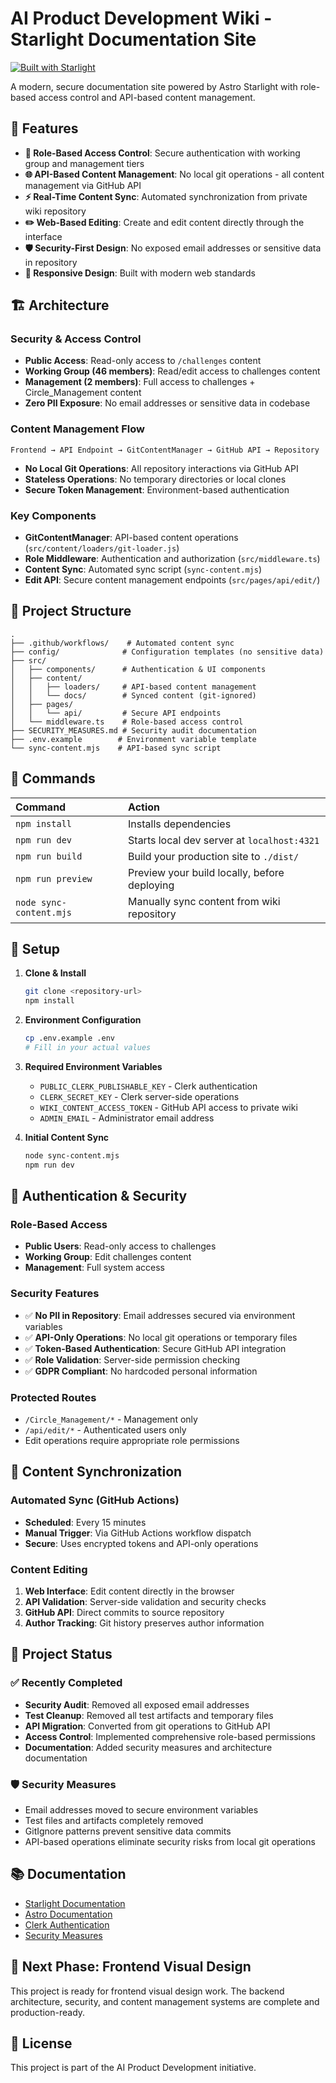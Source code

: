 # AI Product Development Wiki - Starlight Documentation Site

[![Built with Starlight](https://astro.badg.es/v2/built-with-starlight/tiny.svg)](https://starlight.astro.build)

A modern, secure documentation site powered by Astro Starlight with role-based access control and API-based content management.

## 🚀 Features

- **🔐 Role-Based Access Control**: Secure authentication with working group and management tiers
- **🌐 API-Based Content Management**: No local git operations - all content management via GitHub API
- **⚡ Real-Time Content Sync**: Automated synchronization from private wiki repository
- **✏️ Web-Based Editing**: Create and edit content directly through the interface
- **🛡️ Security-First Design**: No exposed email addresses or sensitive data in repository
- **📱 Responsive Design**: Built with modern web standards

## 🏗️ Architecture

### Security & Access Control
- **Public Access**: Read-only access to `/challenges` content
- **Working Group (46 members)**: Read/edit access to challenges content
- **Management (2 members)**: Full access to challenges + Circle_Management content
- **Zero PII Exposure**: No email addresses or sensitive data in codebase

### Content Management Flow
```
Frontend → API Endpoint → GitContentManager → GitHub API → Repository
```
- **No Local Git Operations**: All repository interactions via GitHub API
- **Stateless Operations**: No temporary directories or local clones
- **Secure Token Management**: Environment-based authentication

### Key Components
- **GitContentManager**: API-based content operations (`src/content/loaders/git-loader.js`)
- **Role Middleware**: Authentication and authorization (`src/middleware.ts`)
- **Content Sync**: Automated sync script (`sync-content.mjs`)
- **Edit API**: Secure content management endpoints (`src/pages/api/edit/`)

## 📁 Project Structure

```
.
├── .github/workflows/    # Automated content sync
├── config/              # Configuration templates (no sensitive data)
├── src/
│   ├── components/      # Authentication & UI components
│   ├── content/
│   │   ├── loaders/     # API-based content management
│   │   └── docs/        # Synced content (git-ignored)
│   ├── pages/
│   │   └── api/         # Secure API endpoints
│   └── middleware.ts    # Role-based access control
├── SECURITY_MEASURES.md # Security audit documentation
├── .env.example        # Environment variable template
└── sync-content.mjs    # API-based sync script
```

## 🧞 Commands

| Command                   | Action                                           |
| :------------------------ | :----------------------------------------------- |
| `npm install`             | Installs dependencies                            |
| `npm run dev`             | Starts local dev server at `localhost:4321`      |
| `npm run build`           | Build your production site to `./dist/`          |
| `npm run preview`         | Preview your build locally, before deploying     |
| `node sync-content.mjs`   | Manually sync content from wiki repository       |

## 🔧 Setup

1. **Clone & Install**
   ```bash
   git clone <repository-url>
   npm install
   ```

2. **Environment Configuration**
   ```bash
   cp .env.example .env
   # Fill in your actual values
   ```

3. **Required Environment Variables**
   - `PUBLIC_CLERK_PUBLISHABLE_KEY` - Clerk authentication
   - `CLERK_SECRET_KEY` - Clerk server-side operations
   - `WIKI_CONTENT_ACCESS_TOKEN` - GitHub API access to private wiki
   - `ADMIN_EMAIL` - Administrator email address

4. **Initial Content Sync**
   ```bash
   node sync-content.mjs
   npm run dev
   ```

## 🔐 Authentication & Security

### Role-Based Access
- **Public Users**: Read-only access to challenges
- **Working Group**: Edit challenges content
- **Management**: Full system access

### Security Features
- ✅ **No PII in Repository**: Email addresses secured via environment variables
- ✅ **API-Only Operations**: No local git operations or temporary files
- ✅ **Token-Based Authentication**: Secure GitHub API integration
- ✅ **Role Validation**: Server-side permission checking
- ✅ **GDPR Compliant**: No hardcoded personal information

### Protected Routes
- `/Circle_Management/*` - Management only
- `/api/edit/*` - Authenticated users only
- Edit operations require appropriate role permissions

## 🔄 Content Synchronization

### Automated Sync (GitHub Actions)
- **Scheduled**: Every 15 minutes
- **Manual Trigger**: Via GitHub Actions workflow dispatch
- **Secure**: Uses encrypted tokens and API-only operations

### Content Editing
1. **Web Interface**: Edit content directly in the browser
2. **API Validation**: Server-side validation and security checks
3. **GitHub API**: Direct commits to source repository
4. **Author Tracking**: Git history preserves author information

## 🧹 Project Status

### ✅ Recently Completed
- **Security Audit**: Removed all exposed email addresses
- **Test Cleanup**: Removed all test artifacts and temporary files
- **API Migration**: Converted from git operations to GitHub API
- **Access Control**: Implemented comprehensive role-based permissions
- **Documentation**: Added security measures and architecture documentation

### 🛡️ Security Measures
- Email addresses moved to secure environment variables
- Test files and artifacts completely removed
- GitIgnore patterns prevent sensitive data commits
- API-based operations eliminate security risks from local git operations

## 📚 Documentation

- [Starlight Documentation](https://starlight.astro.build/)
- [Astro Documentation](https://docs.astro.build)
- [Clerk Authentication](https://clerk.com/docs)
- [Security Measures](./SECURITY_MEASURES.md)

## 🎨 Next Phase: Frontend Visual Design

This project is ready for frontend visual design work. The backend architecture, security, and content management systems are complete and production-ready.

## 📄 License

This project is part of the AI Product Development initiative.
